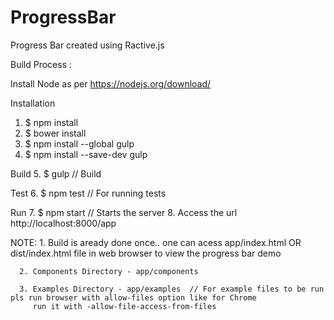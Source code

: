 # ProgressBar
Progress Bar created using Ractive.js


Build Process :

Install Node as per https://nodejs.org/download/

Installation

1. $ npm install
2. $ bower install
3. $ npm install --global gulp
4. $ npm install --save-dev gulp

Build
5. $ gulp       // Build

Test
6. $ npm test   // For running tests

Run
7. $ npm start  // Starts the server
8. Access the url http://localhost:8000/app

NOTE: 
	  1. Build is aready done once.. one can acess app/index.html OR dist/index.html file in web browser to view the progress bar demo

	  2. Components Directory - app/components
	  
	  3. Examples Directory - app/examples 	// For example files to be run pls run browser with allow-files	option like for Chrome
	  	 run it with -allow-file-access-from-files
	  	 